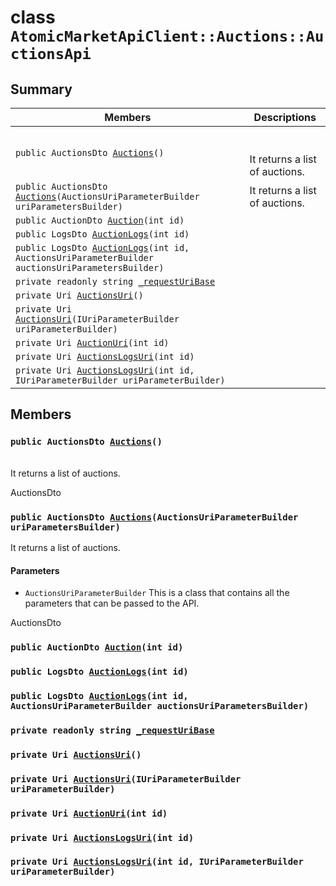 # class `AtomicMarketApiClient::Auctions::AuctionsApi` 

## Summary

 Members                        | Descriptions                                
--------------------------------|---------------------------------------------
`public AuctionsDto `[`Auctions`](#class_atomic_market_api_client_1_1_auctions_1_1_auctions_api_1a70929369a29816434cb7aa9f1fdccf6d)`()` | <br/><br/> It returns a list of auctions.
`public AuctionsDto `[`Auctions`](#class_atomic_market_api_client_1_1_auctions_1_1_auctions_api_1aeaf2bbabe05b932fa38d1b79497c7043)`(AuctionsUriParameterBuilder uriParametersBuilder)` | It returns a list of auctions.
`public AuctionDto `[`Auction`](#class_atomic_market_api_client_1_1_auctions_1_1_auctions_api_1a75d59e4d934eedd845e155b6d817c20c)`(int id)` | 
`public LogsDto `[`AuctionLogs`](#class_atomic_market_api_client_1_1_auctions_1_1_auctions_api_1a178c421fd59a002913bea678297638d1)`(int id)` | 
`public LogsDto `[`AuctionLogs`](#class_atomic_market_api_client_1_1_auctions_1_1_auctions_api_1a6f24b011e6579c0d001529b9947dbb0f)`(int id, AuctionsUriParameterBuilder auctionsUriParametersBuilder)` | 
`private readonly string `[`_requestUriBase`](#class_atomic_market_api_client_1_1_auctions_1_1_auctions_api_1a1854c4909a1013a684af16fb52e8a387) | 
`private Uri `[`AuctionsUri`](#class_atomic_market_api_client_1_1_auctions_1_1_auctions_api_1ab42930e70b2df9b11371f9a5cff854e7)`()` | 
`private Uri `[`AuctionsUri`](#class_atomic_market_api_client_1_1_auctions_1_1_auctions_api_1a903e474e53b0416ec3e5a4e2d79ce7be)`(IUriParameterBuilder uriParameterBuilder)` | 
`private Uri `[`AuctionUri`](#class_atomic_market_api_client_1_1_auctions_1_1_auctions_api_1ad7b1311a6988538438e4bd558e0a880e)`(int id)` | 
`private Uri `[`AuctionsLogsUri`](#class_atomic_market_api_client_1_1_auctions_1_1_auctions_api_1a85f4050f63ad9b1645e4d1adbadf436e)`(int id)` | 
`private Uri `[`AuctionsLogsUri`](#class_atomic_market_api_client_1_1_auctions_1_1_auctions_api_1a2e4a85fd8c17dec0515efe4bd683fa77)`(int id, IUriParameterBuilder uriParameterBuilder)` | 

## Members

### `public AuctionsDto `[`Auctions`](#class_atomic_market_api_client_1_1_auctions_1_1_auctions_api_1a70929369a29816434cb7aa9f1fdccf6d)`()` 

<br/>
 It returns a list of auctions.

<return> AuctionsDto </return> <br/>

### `public AuctionsDto `[`Auctions`](#class_atomic_market_api_client_1_1_auctions_1_1_auctions_api_1aeaf2bbabe05b932fa38d1b79497c7043)`(AuctionsUriParameterBuilder uriParametersBuilder)` 

It returns a list of auctions.

#### Parameters
* `AuctionsUriParameterBuilder` This is a class that contains all the parameters that can be passed to the API.

<return> AuctionsDto </return>

### `public AuctionDto `[`Auction`](#class_atomic_market_api_client_1_1_auctions_1_1_auctions_api_1a75d59e4d934eedd845e155b6d817c20c)`(int id)` 

### `public LogsDto `[`AuctionLogs`](#class_atomic_market_api_client_1_1_auctions_1_1_auctions_api_1a178c421fd59a002913bea678297638d1)`(int id)` 

### `public LogsDto `[`AuctionLogs`](#class_atomic_market_api_client_1_1_auctions_1_1_auctions_api_1a6f24b011e6579c0d001529b9947dbb0f)`(int id, AuctionsUriParameterBuilder auctionsUriParametersBuilder)` 

### `private readonly string `[`_requestUriBase`](#class_atomic_market_api_client_1_1_auctions_1_1_auctions_api_1a1854c4909a1013a684af16fb52e8a387) 

### `private Uri `[`AuctionsUri`](#class_atomic_market_api_client_1_1_auctions_1_1_auctions_api_1ab42930e70b2df9b11371f9a5cff854e7)`()` 

### `private Uri `[`AuctionsUri`](#class_atomic_market_api_client_1_1_auctions_1_1_auctions_api_1a903e474e53b0416ec3e5a4e2d79ce7be)`(IUriParameterBuilder uriParameterBuilder)` 

### `private Uri `[`AuctionUri`](#class_atomic_market_api_client_1_1_auctions_1_1_auctions_api_1ad7b1311a6988538438e4bd558e0a880e)`(int id)` 

### `private Uri `[`AuctionsLogsUri`](#class_atomic_market_api_client_1_1_auctions_1_1_auctions_api_1a85f4050f63ad9b1645e4d1adbadf436e)`(int id)` 

### `private Uri `[`AuctionsLogsUri`](#class_atomic_market_api_client_1_1_auctions_1_1_auctions_api_1a2e4a85fd8c17dec0515efe4bd683fa77)`(int id, IUriParameterBuilder uriParameterBuilder)` 

